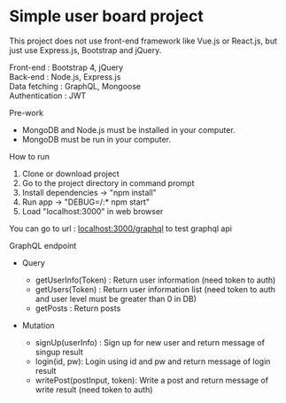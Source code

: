<h1>Simple user board project</h1>

This project does not use front-end framework like Vue.js or React.js, but just use Express.js, Bootstrap and jQuery.

Front-end : Bootstrap 4, jQuery
</br>Back-end : Node.js, Express.js
</br>Data fetching : GraphQL, Mongoose
</br>Authentication : JWT

Pre-work
- MongoDB and Node.js must be installed in your computer.
- MongoDB must be run in your computer.

How to run
1. Clone or download project
2. Go to the project directory in command prompt
3. Install dependencies -> "npm install"
4. Run app -> "DEBUG=/:* npm start"
5. Load "localhost:3000" in web browser

You can go to url : <a href="http://localhost:3000/graphql" target="_blank">localhost:3000/graphql</a> to test graphql api

GraphQL endpoint
- Query
	- getUserInfo(Token) : Return user information (need token to auth)
	- getUsers(Token) : Return user information list (need token to auth and user level must be greater than 0 in DB)
	- getPosts : Return posts
  
- Mutation
	- signUp(userInfo) : Sign up for new user and return message of singup result
	- login(id, pw): Login using id and pw and return message of login result
	- writePost(postInput, token): Write a post and return message of write result (need token to auth)

